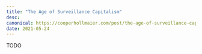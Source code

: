 ```yaml
---
title: "The Age of Surveillance Capitalism"
desc:
canonical: https://cooperhollmaier.com/post/the-age-of-surveillance-capitalism/
date: 2021-05-24
---
```


TODO
